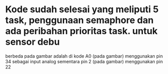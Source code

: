 # Kode sudah selesai yang meliputi 5 task, penggunaan semaphore dan ada peribahan prioritas task. untuk sensor debu
berbeda pada gambar adalah di kode A0 (pada gambar) menggunakan pin 34 sebagai input analog sementara pin 2 (pada gambar) 
menggunakan pin 22 
